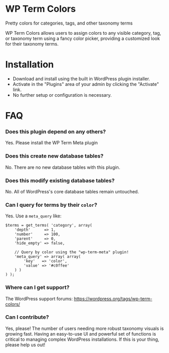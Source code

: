 # WP Term Colors

Pretty colors for categories, tags, and other taxonomy terms

WP Term Colors allows users to assign colors to any visible category, tag, or taxonomy term using a fancy color picker, providing a customized look for their taxonomy terms.

# Installation

* Download and install using the built in WordPress plugin installer.
* Activate in the "Plugins" area of your admin by clicking the "Activate" link.
* No further setup or configuration is necessary.

# FAQ

### Does this plugin depend on any others?

Yes. Please install the WP Term Meta plugin

### Does this create new database tables?

No. There are no new database tables with this plugin.

### Does this modify existing database tables?

No. All of WordPress's core database tables remain untouched.

### Can I query for terms by their `color`?

Yes. Use a `meta_query` like:

```
$terms = get_terms( 'category', array(
	'depth'      => 1,
	'number'     => 100,
	'parent'     => 0,
	'hide_empty' => false,

	// Query by color using the "wp-term-meta" plugin!
	'meta_query' => array( array(
		'key'   => 'color',
		'value' => '#c0ffee'
	) )
) );
```

### Where can I get support?

The WordPress support forums: https://wordpress.org/tags/wp-term-colors/

### Can I contribute?

Yes, please! The number of users needing more robust taxonomy visuals is growing fast. Having an easy-to-use UI and powerful set of functions is critical to managing complex WordPress installations. If this is your thing, please help us out!
